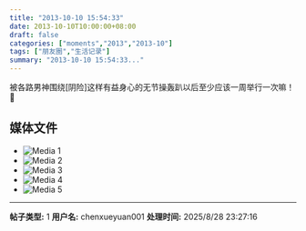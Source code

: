 ```yaml
---
title: "2013-10-10 15:54:33"
date: 2013-10-10T10:00:00+08:00
draft: false
categories: ["moments","2013","2013-10"]
tags: ["朋友圈","生活记录"]
summary: "2013-10-10 15:54:33..."
---
```


被各路男神围绕[阴险]这样有益身心的无节操轰趴以后至少应该一周举行一次嘛！

## 媒体文件

- ![Media 1](/Moments/photos/2013-10-10/201310101554330.jpg)
- ![Media 2](/Moments/photos/2013-10-10/201310101554331.jpg)
- ![Media 3](/Moments/photos/2013-10-10/201310101554332.jpg)
- ![Media 4](/Moments/photos/2013-10-10/201310101554333.jpg)
- ![Media 5](/Moments/photos/2013-10-10/201310101554334.jpg)

---

**帖子类型:** 1
**用户名:** chenxueyuan001
**处理时间:** 2025/8/28 23:27:16